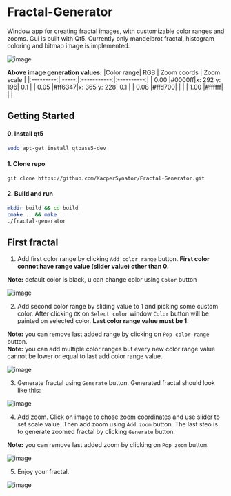# Fractal-Generator
Window app for creating fractal images, with customizable color ranges and zooms. Gui is built with Qt5. Currently only mandelbrot fractal, histogram coloring and bitmap image is implemented.

![image](https://user-images.githubusercontent.com/62207289/184549195-ff583df4-47ed-4c44-af8f-25716ed86111.png)

**Above image generation values:**
|Color range|  RGB  | Zoom coords | Zoom scale |
|:---------:|:-----:|:-----------:|:----------:|
|    0.00   |#0000ff|x: 292 y: 196|   0.1      |
|    0.05   |#ff6347|x: 365 y: 228|   0.1      |
|    0.08   |#ffd700|             |            |
|    1.00   |#ffffff|             |            |

## Getting Started

#### 0. Install qt5
```bash
sudo apt-get install qtbase5-dev
```

#### 1. Clone repo
```
git clone https://github.com/KacperSynator/Fractal-Generator.git
```

#### 2. Build and run
```bash
mkdir build && cd build
cmake .. && make
./fractal-generator
```

## First fractal
1. Add first color range by clicking `Add color range` button. **First color connot have range value (slider value) other than 0.**   

**Note:** default color is black, u can change color using `Color` button

![image](https://user-images.githubusercontent.com/62207289/184549806-72473aa9-c8bb-40fb-8f9f-90586a73ee16.png)

2. Add second color range by sliding value to 1 and picking some custom color. After clicking `OK` on `Select color` window `Color` button will be painted on selected color. **Last color range value must be 1.**  

**Note:** you can remove last added range by clicking on `Pop color range` button.  
**Note:** you can add multiple color ranges but every new color range value cannot be lower or equal to last add color range value.

![image](https://user-images.githubusercontent.com/62207289/184550124-cef0f00f-32fd-4ea4-8022-feb103a81be0.png)

3. Generate fractal using `Generate` button. Generated fractal should look like this:

![image](https://user-images.githubusercontent.com/62207289/184550485-53f5c3a0-ca62-4716-810c-d32e6f461292.png)

4. Add zoom. Click on image to chose zoom coordinates and use slider to set scale value. Then add zoom using `Add zoom` button. The last steo is to generate zoomed fractal by clicking `Generate` button.  

**Note:** you can remove last added zoom by clicking on `Pop zoom` button.  

![image](https://user-images.githubusercontent.com/62207289/184550624-4432b733-c907-4bb4-a477-c2e153e555d8.png)

5. Enjoy your fractal. 

![image](https://user-images.githubusercontent.com/62207289/184550677-42ac3c59-245a-42c7-a0d9-54b390db35c3.png)




